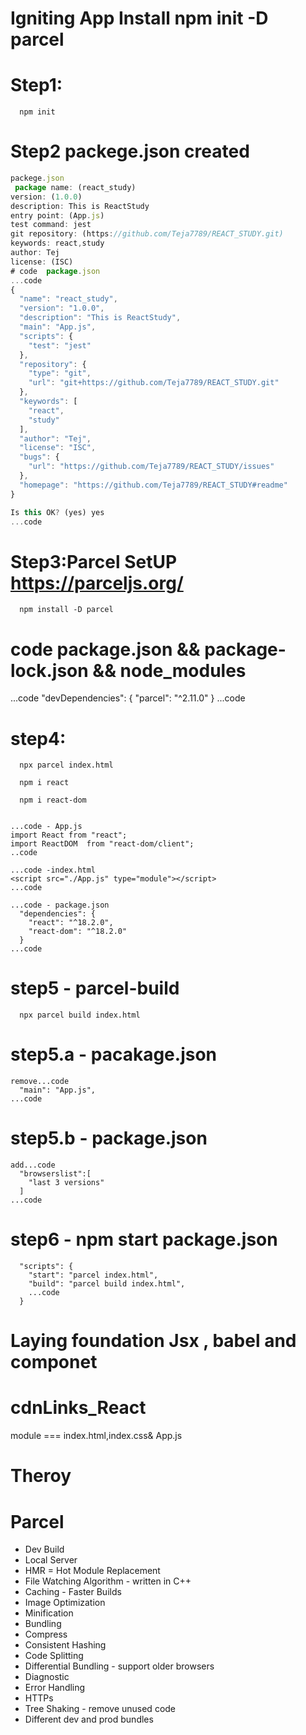 # Igniting App Install npm init -D parcel

# Step1:

      npm init

# Step2 packege.json created
```jsx
packege.json
 package name: (react_study)
version: (1.0.0)                                                             
description: This is ReactStudy
entry point: (App.js)                                                        
test command: jest                                                           
git repository: (https://github.com/Teja7789/REACT_STUDY.git)                
keywords: react,study
author: Tej                                                                  
license: (ISC)                                                               
# code  package.json
...code
{
  "name": "react_study",
  "version": "1.0.0",
  "description": "This is ReactStudy",
  "main": "App.js",
  "scripts": {
    "test": "jest"
  },
  "repository": {
    "type": "git",
    "url": "git+https://github.com/Teja7789/REACT_STUDY.git"
  },
  "keywords": [
    "react",
    "study"
  ],
  "author": "Tej",
  "license": "ISC",
  "bugs": {
    "url": "https://github.com/Teja7789/REACT_STUDY/issues"
  },
  "homepage": "https://github.com/Teja7789/REACT_STUDY#readme"
}

Is this OK? (yes) yes
...code
```

# Step3:Parcel SetUP https://parceljs.org/

      npm install -D parcel

# code  package.json && package-lock.json && node_modules

...code
  "devDependencies": {
    "parcel": "^2.11.0"
  }
...code

# step4:

      npx parcel index.html

      npm i react

      npm i react-dom

```Jsx

...code - App.js
import React from "react";
import ReactDOM  from "react-dom/client";
..code
```

```Jsx
...code -index.html
<script src="./App.js" type="module"></script>
...code
```

```Jsx
...code - package.json
  "dependencies": {
    "react": "^18.2.0",
    "react-dom": "^18.2.0"
  }
...code
```

# step5 - parcel-build
      npx parcel build index.html
# step5.a - pacakage.json 

```Jsx
remove...code
  "main": "App.js",
...code
```

# step5.b - package.json
```Jsx
add...code
  "browserslist":[
    "last 3 versions"
  ]
...code
```
# step6 - npm start package.json
```Jsx
  "scripts": {
    "start": "parcel index.html",
    "build": "parcel build index.html",
    ...code
  }
```
 # Laying foundation Jsx , babel and componet  

# cdnLinks_React
module === index.html,index.css& App.js

# Theroy

# Parcel
- Dev Build
- Local Server
- HMR = Hot Module Replacement
- File Watching Algorithm - written in C++
- Caching - Faster Builds
- Image Optimization
- Minification
- Bundling
- Compress
- Consistent Hashing
- Code Splitting
- Differential Bundling - support older browsers
- Diagnostic
- Error Handling
- HTTPs
- Tree Shaking - remove unused code
- Different dev and prod bundles
